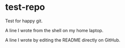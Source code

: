 # test-repo
Test for happy git.

A line I wrote from the shell on my home laptop.

A line I wrote by editing the README directly on GitHub.
